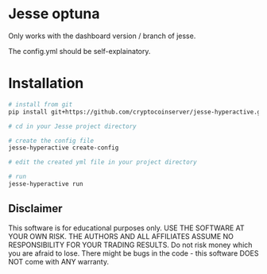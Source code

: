 # Jesse optuna

Only works with the dashboard version / branch of jesse.

The config.yml should be self-explainatory.

# Installation

```sh
# install from git
pip install git+https://github.com/cryptocoinserver/jesse-hyperactive.git

# cd in your Jesse project directory

# create the config file
jesse-hyperactive create-config

# edit the created yml file in your project directory 

# run
jesse-hyperactive run

```


## Disclaimer
This software is for educational purposes only. USE THE SOFTWARE AT YOUR OWN RISK. THE AUTHORS AND ALL AFFILIATES ASSUME NO RESPONSIBILITY FOR YOUR TRADING RESULTS. Do not risk money which you are afraid to lose. There might be bugs in the code - this software DOES NOT come with ANY warranty.
